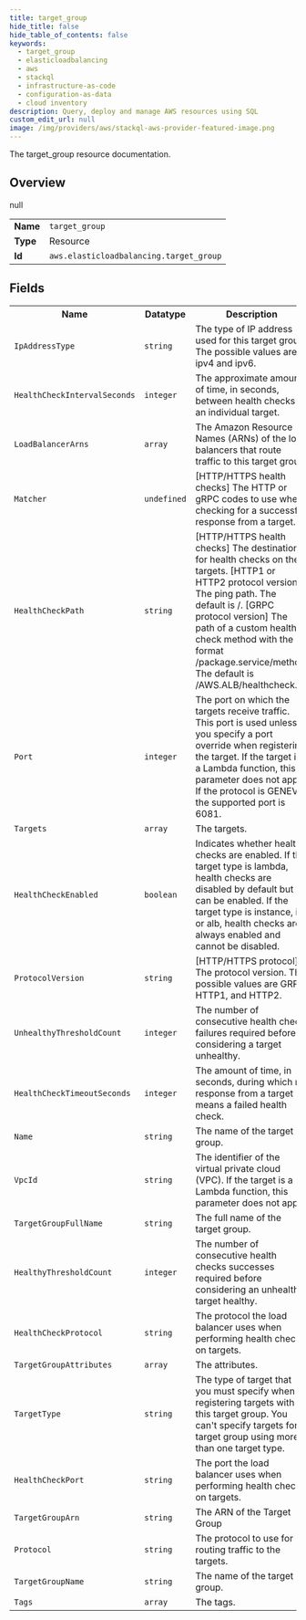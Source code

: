 ```yaml
---
title: target_group
hide_title: false
hide_table_of_contents: false
keywords:
  - target_group
  - elasticloadbalancing
  - aws
  - stackql
  - infrastructure-as-code
  - configuration-as-data
  - cloud inventory
description: Query, deploy and manage AWS resources using SQL
custom_edit_url: null
image: /img/providers/aws/stackql-aws-provider-featured-image.png
---
```

The target_group resource documentation.

## Overview
<table><tbody>
<tr><td><b>Name</b></td><td><code>target_group</code></td></tr>
<tr><td><b>Type</b></td><td>Resource</td></tr>
null
<tr><td><b>Id</b></td><td><code>aws.elasticloadbalancing.target_group</code></td></tr>
</tbody></table>

## Fields
<table><tbody>
<tr><th>Name</th><th>Datatype</th><th>Description</th></tr>
<tr><td><code>IpAddressType</code></td><td><code>string</code></td><td>The type of IP address used for this target group. The possible values are ipv4 and ipv6. </td></tr><tr><td><code>HealthCheckIntervalSeconds</code></td><td><code>integer</code></td><td>The approximate amount of time, in seconds, between health checks of an individual target.</td></tr><tr><td><code>LoadBalancerArns</code></td><td><code>array</code></td><td>The Amazon Resource Names (ARNs) of the load balancers that route traffic to this target group.</td></tr><tr><td><code>Matcher</code></td><td><code>undefined</code></td><td>[HTTP/HTTPS health checks] The HTTP or gRPC codes to use when checking for a successful response from a target.</td></tr><tr><td><code>HealthCheckPath</code></td><td><code>string</code></td><td>[HTTP/HTTPS health checks] The destination for health checks on the targets. [HTTP1 or HTTP2 protocol version] The ping path. The default is /. [GRPC protocol version] The path of a custom health check method with the format /package.service/method. The default is /AWS.ALB/healthcheck.</td></tr><tr><td><code>Port</code></td><td><code>integer</code></td><td>The port on which the targets receive traffic. This port is used unless you specify a port override when registering the target. If the target is a Lambda function, this parameter does not apply. If the protocol is GENEVE, the supported port is 6081.</td></tr><tr><td><code>Targets</code></td><td><code>array</code></td><td>The targets.</td></tr><tr><td><code>HealthCheckEnabled</code></td><td><code>boolean</code></td><td>Indicates whether health checks are enabled. If the target type is lambda, health checks are disabled by default but can be enabled. If the target type is instance, ip, or alb, health checks are always enabled and cannot be disabled.</td></tr><tr><td><code>ProtocolVersion</code></td><td><code>string</code></td><td>[HTTP/HTTPS protocol] The protocol version. The possible values are GRPC, HTTP1, and HTTP2.</td></tr><tr><td><code>UnhealthyThresholdCount</code></td><td><code>integer</code></td><td>The number of consecutive health check failures required before considering a target unhealthy.</td></tr><tr><td><code>HealthCheckTimeoutSeconds</code></td><td><code>integer</code></td><td>The amount of time, in seconds, during which no response from a target means a failed health check.</td></tr><tr><td><code>Name</code></td><td><code>string</code></td><td>The name of the target group.</td></tr><tr><td><code>VpcId</code></td><td><code>string</code></td><td>The identifier of the virtual private cloud (VPC). If the target is a Lambda function, this parameter does not apply.</td></tr><tr><td><code>TargetGroupFullName</code></td><td><code>string</code></td><td>The full name of the target group.</td></tr><tr><td><code>HealthyThresholdCount</code></td><td><code>integer</code></td><td>The number of consecutive health checks successes required before considering an unhealthy target healthy. </td></tr><tr><td><code>HealthCheckProtocol</code></td><td><code>string</code></td><td>The protocol the load balancer uses when performing health checks on targets. </td></tr><tr><td><code>TargetGroupAttributes</code></td><td><code>array</code></td><td>The attributes.</td></tr><tr><td><code>TargetType</code></td><td><code>string</code></td><td>The type of target that you must specify when registering targets with this target group. You can't specify targets for a target group using more than one target type.</td></tr><tr><td><code>HealthCheckPort</code></td><td><code>string</code></td><td>The port the load balancer uses when performing health checks on targets. </td></tr><tr><td><code>TargetGroupArn</code></td><td><code>string</code></td><td>The ARN of the Target Group</td></tr><tr><td><code>Protocol</code></td><td><code>string</code></td><td>The protocol to use for routing traffic to the targets.</td></tr><tr><td><code>TargetGroupName</code></td><td><code>string</code></td><td>The name of the target group.</td></tr><tr><td><code>Tags</code></td><td><code>array</code></td><td>The tags.</td></tr>
</tbody></table>
